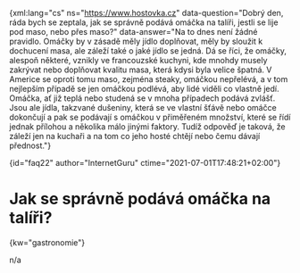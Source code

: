 
{xml:lang="cs" ns="https://www.hostovka.cz" data-question="Dobrý den, ráda bych se zeptala, jak se správně podává omáčka na talíři, jestli se lije pod maso, nebo přes maso?" data-answer="Na to dnes není žádné pravidlo. Omáčky by v zásadě měly jídlo doplňovat, měly by sloužit k dochucení masa, ale záleží také o jaké jídlo se jedná. Dá se říci, že omáčky, alespoň některé, vznikly ve francouzské kuchyni, kde mnohdy musely zakrývat nebo doplňovat kvalitu masa, která kdysi byla velice špatná. V Americe se oproti tomu maso, zejména steaky, omáčkou nepřelévá, a v tom nejlepším případě se jen omáčkou podlévá, aby lidé viděli co vlastně jedí. Omáčka, ať již teplá nebo studená se v mnoha případech podává zvlášť. Jsou ale jídla, takzvané dušeniny, která se ve vlastní šťávě nebo omáčce dokončují a pak se podávají s omáčkou v přiměřeném množství, které se řídí jednak přílohou a několika málo jinými faktory. Tudíž odpověď je taková, že záleží jen na kuchaři a na tom co jeho hosté chtějí nebo čemu dávají přednost."}

{id="faq22" author="InternetGuru" ctime="2021-07-01T17:48:21+02:00"}

# Jak se správně podává omáčka na talíři?

{kw="gastronomie"}

n/a

